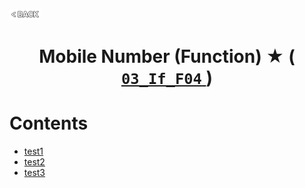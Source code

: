 <p align="left">
  <a href="../README.md">
    <img src="../../Z99-OTHERS/00-common/00-back.png" style="width:10%">
  </a>
</p>

<div align="center">
  <h1>
    Mobile Number (Function) ★ (
      <a href="https://drive.google.com/file/d/1nJf0GqWEV3IHCcDDBfRxQtskxCcAhF00/view?usp=drive_link">
        <code>03_If_F04</code>
      </a>
    )
  </h1>
</div>

# Contents

-   [test1]()
-   [test2]()
-   [test3]()
